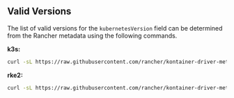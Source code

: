 ## Valid Versions

The list of valid versions for the `kubernetesVersion` field can be determined
from the Rancher metadata using the following commands.

__k3s:__
```bash
curl -sL https://raw.githubusercontent.com/rancher/kontainer-driver-metadata/release-v2.6/data/data.json | jq -r '.k3s.releases[].version'
```
__rke2:__
```bash
curl -sL https://raw.githubusercontent.com/rancher/kontainer-driver-metadata/release-v2.6/data/data.json | jq -r '.rke2.releases[].version'
```